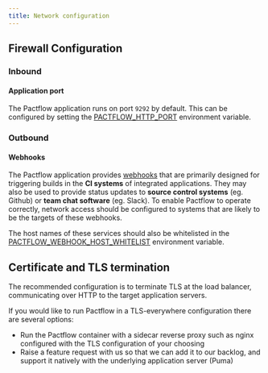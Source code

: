 ```yaml
---
title: Network configuration
---
```


## Firewall Configuration

### Inbound

#### Application port

The Pactflow application runs on port `9292` by default. This can be configured by setting the [PACTFLOW_HTTP_PORT](/docs/on-premises/environment-variables#pactflow_http_port) environment variable.

### Outbound

#### Webhooks

The Pactflow application provides [webhooks](https://docs.pact.io/pact_broker/advanced_topics/webhooks) that are primarily designed for triggering builds in the **CI systems** of integrated applications. They may also be used to provide status updates to **source control systems** (eg. Github) or **team chat software** (eg. Slack). To enable Pactflow to operate correctly, network access should be configured to systems that are likely to be the targets of these webhooks.

The host names of these services should also be whitelisted in the [PACTFLOW_WEBHOOK_HOST_WHITELIST](http://localhost:3000/docs/on-premises/environment-variables/#pactflow_webhook_host_whitelist) environment variable.

## Certificate and TLS termination

The recommended configuration is to terminate TLS at the load balancer, communicating over HTTP to the target application servers.

If you would like to run Pactflow in a TLS-everywhere configuration there are several options:

* Run the Pactflow container with a sidecar reverse proxy such as nginx configured with the TLS configuration of your choosing
* Raise a feature request with us so that we can add it to our backlog, and support it natively with the underlying application server (Puma)
